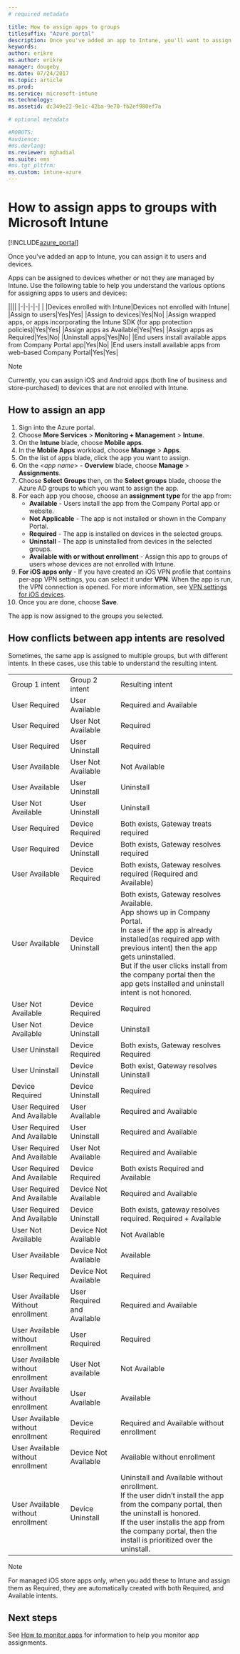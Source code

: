 ```yaml
---
# required metadata

title: How to assign apps to groups 
titlesuffix: "Azure portal"
description: Once you've added an app to Intune, you'll want to assign it to groups of users or devices."
keywords:
author: erikre
ms.author: erikre
manager: dougeby
ms.date: 07/24/2017
ms.topic: article
ms.prod:
ms.service: microsoft-intune
ms.technology:
ms.assetid: dc349e22-9e1c-42ba-9e70-fb2ef980ef7a

# optional metadata

#ROBOTS:
#audience:
#ms.devlang:
ms.reviewer: mghadial
ms.suite: ems
#ms.tgt_pltfrm:
ms.custom: intune-azure
---
```


# How to assign apps to groups with Microsoft Intune

[!INCLUDE[azure_portal](./includes/azure_portal.md)]

Once you've added an app to Intune, you can assign it to users and devices.

Apps can be assigned to devices whether or not they are managed by Intune. Use the following table to help you understand the various options for assigning apps to users and devices:

||||
|-|-|-|-|
|&nbsp;|Devices enrolled with Intune|Devices not enrolled with Intune|
|Assign to users|Yes|Yes|
|Assign to devices|Yes|No|
|Assign wrapped apps, or apps incorporating the Intune SDK (for app protection policies)|Yes|Yes|
|Assign apps as Available|Yes|Yes|
|Assign apps as Required|Yes|No|
|Uninstall apps|Yes|No|
|End users install available apps from Company Portal app|Yes|No|
|End users install available apps from web-based Company Portal|Yes|Yes|

> [!NOTE]
> Currently, you can assign iOS and Android apps (both line of business and store-purchased) to devices that are not enrolled with Intune.

## How to assign an app

1. Sign into the Azure portal.
2. Choose **More Services** > **Monitoring + Management** > **Intune**.
3. On the **Intune** blade, choose **Mobile apps**.
1. In the **Mobile Apps** workload, choose **Manage** > **Apps**.
2. On the list of apps blade, click the app you want to assign.
3. On the <*app name*> - **Overview** blade, choose **Manage** > **Assignments**.
4. Choose **Select Groups** then, on the **Select groups** blade, choose the Azure AD groups to which you want to assign the app.
5. For each app you choose, choose an **assignment type** for the app from:
	- **Available** - Users install the app from the Company Portal app or website.
	- **Not Applicable** - The app is not installed or shown in the Company Portal.
	- **Required** - The app is installed on devices in the selected groups.
	- **Uninstall** - The app is uninstalled from devices in the selected groups.
	- **Available with or without enrollment** - Assign this app to groups of users whose devices are not enrolled with Intune.
6. **For iOS apps only** - If you have created an iOS VPN profile that contains per-app VPN settings, you can select it under **VPN**. When the app is   run, the VPN connection is opened. For more information, see [VPN settings for iOS devices](vpn-settings-ios.md).
6. Once you are done, choose **Save**.

The app is now assigned to the groups you selected.

## How conflicts between app intents are resolved

Sometimes, the same app is assigned to multiple groups, but with different intents. In these cases, use this table to understand the resulting intent.

||||
|-|-|-|
|Group 1 intent|Group 2 intent|Resulting intent|
|User Required|User Available|Required and Available|
|User Required|User Not Available|Required|
|User Required|User Uninstall|Required|
|User Available|User Not Available|Not Available|
|User Available|User Uninstall|Uninstall|
|User Not Available|User Uninstall|Uninstall
|User Required|Device Required|Both exists, Gateway treats required 
|User Required|Device Uninstall|Both exists, Gateway resolves required 
|User Available|Device Required|Both exists, Gateway resolves required (Required and Available)
|User Available|Device Uninstall|Both exists, Gateway resolves Available.<br>App shows up in Company Portal.<br>In case if the app is already installed(as required app with previous intent) then the app gets uninstalled.<br>But if the user clicks install from the company portal then the app gets installed and uninstall intent is not honored.|
|User Not Available|Device Required|Required|
|User Not Available|Device Uninstall|Uninstall|
|User Uninstall|Device Required|Both exists, Gateway resolves Required|
|User Uninstall|Device Uninstall|Both exist, Gateway resolves Uninstall|
|Device Required|Device Uninstall|Required|
|User Required And Available|User Available|Required and Available|
|User Required And Available|User Uninstall|Required and Available|
|User Required And Available|User Not Available|Required and Available|
|User Required And Available|Device Required|Both exists Required and Available
|User Required And Available|Device Not Available|Required and Available|
|User Required And Available|Device Uninstall|Both exists, gateway resolves required. Required + Available
|User Not Available|Device Not Available|Not Available|
|User Available|Device Not Available|Available|
|User Required|Device Not Available|Required|
|User Available Without enrollment|User Required and Available|Required and Available
|User Available without enrollment|User Required|Required
|User Available without enrollment|User Not available|Not Available
|User Available without enrollment|User Available|Available|
|User Available without enrollment|Device Required|Required and Available without enrollment|
|User Available without enrollment|Device Not Available|Available without enrollment|
|User Available without enrollment|Device Uninstall|Uninstall and Available without enrollment.<br>If the user didn’t install the app from the company portal, then the uninstall is honored.<br>If the user installs the app from the company portal, then the install is prioritized over the uninstall.|

>[!NOTE]
>For managed iOS store apps only, when you add these to Intune and assign them as Required, they are automatically created with both Required, and Available intents.

## Next steps

See [How to monitor apps](apps-monitor.md) for information to help you monitor app assignments.
